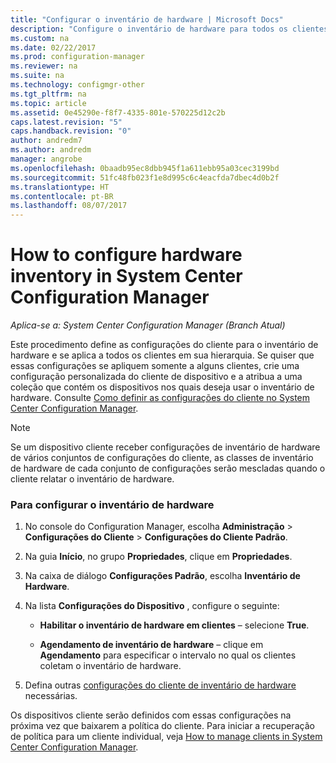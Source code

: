```yaml
---
title: "Configurar o inventário de hardware | Microsoft Docs"
description: "Configure o inventário de hardware para todos os clientes ou para uma coleção no System Center Configuration Manager."
ms.custom: na
ms.date: 02/22/2017
ms.prod: configuration-manager
ms.reviewer: na
ms.suite: na
ms.technology: configmgr-other
ms.tgt_pltfrm: na
ms.topic: article
ms.assetid: 0e45290e-f8f7-4335-801e-570225d12c2b
caps.latest.revision: "5"
caps.handback.revision: "0"
author: andredm7
ms.author: andredm
manager: angrobe
ms.openlocfilehash: 0baadb95ec8dbb945f1a611ebb95a03cec3199bd
ms.sourcegitcommit: 51fc48fb023f1e8d995c6c4eacfda7dbec4d0b2f
ms.translationtype: HT
ms.contentlocale: pt-BR
ms.lasthandoff: 08/07/2017
---
```

# <a name="how-to-configure-hardware-inventory-in-system-center-configuration-manager"></a>How to configure hardware inventory in System Center Configuration Manager

*Aplica-se a: System Center Configuration Manager (Branch Atual)*

Este procedimento define as configurações do cliente para o inventário de hardware e se aplica a todos os clientes em sua hierarquia. Se quiser que essas configurações se apliquem somente a alguns clientes, crie uma configuração personalizada do cliente de dispositivo e a atribua a uma coleção que contém os dispositivos nos quais deseja usar o inventário de hardware. Consulte [Como definir as configurações do cliente no System Center Configuration Manager](../../../../core/clients/deploy/configure-client-settings.md).  

> [!NOTE]  
>  Se um dispositivo cliente receber configurações de inventário de hardware de vários conjuntos de configurações do cliente, as classes de inventário de hardware de cada conjunto de configurações serão mescladas quando o cliente relatar o inventário de hardware.  

### <a name="to-configure-hardware-inventory"></a>Para configurar o inventário de hardware  

1.  No console do Configuration Manager, escolha **Administração** > **Configurações do Cliente** > **Configurações do Cliente Padrão**.  

4.  Na guia **Início**, no grupo **Propriedades**, clique em **Propriedades**.  

5.  Na caixa de diálogo **Configurações Padrão**, escolha **Inventário de Hardware**.  

6.  Na lista **Configurações do Dispositivo** , configure o seguinte:  

    -   **Habilitar o inventário de hardware em clientes** – selecione **True**.  

    -   **Agendamento de inventário de hardware** – clique em **Agendamento** para especificar o intervalo no qual os clientes coletam o inventário de hardware.  

7.  Defina outras [configurações do cliente de inventário de hardware](../../../../core/clients/deploy/about-client-settings.md#hardware-inventory) necessárias.  

Os dispositivos cliente serão definidos com essas configurações na próxima vez que baixarem a política do cliente. Para iniciar a recuperação de política para um cliente individual, veja [How to manage clients in System Center Configuration Manager](../../../../core/clients/manage/manage-clients.md).  
